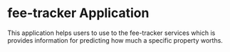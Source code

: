 # fee-tracker Application
This application helps users to use to the fee-tracker services which is provides information for
predicting how much a specific property worths.
